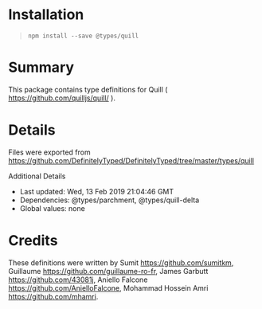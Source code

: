 # Installation
> `npm install --save @types/quill`

# Summary
This package contains type definitions for Quill ( https://github.com/quilljs/quill/ ).

# Details
Files were exported from https://github.com/DefinitelyTyped/DefinitelyTyped/tree/master/types/quill

Additional Details
 * Last updated: Wed, 13 Feb 2019 21:04:46 GMT
 * Dependencies: @types/parchment, @types/quill-delta
 * Global values: none

# Credits
These definitions were written by Sumit <https://github.com/sumitkm>, Guillaume <https://github.com/guillaume-ro-fr>, James Garbutt <https://github.com/43081j>, Aniello Falcone <https://github.com/AnielloFalcone>, Mohammad Hossein Amri <https://github.com/mhamri>.
